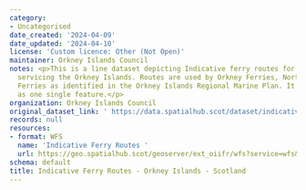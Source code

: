 ```yaml
---
category:
- Uncategorised
date_created: '2024-04-09'
date_updated: '2024-04-10'
license: 'Custom licence: Other (Not Open)'
maintainer: Orkney Islands Council
notes: <p>This is a line dataset depicting Indicative ferry routes for the ferries
  servicing the Orkney Islands. Routes are used by Orkney Ferries, Northlink and Pentland
  Ferries as identified in the Orkney Islands Regional Marine Plan. It has been captured
  as one single feature.</p>
organization: Orkney Islands Council
original_dataset_link: ' https://data.spatialhub.scot/dataset/indicative_ferry_routes_-_orkney_islands-oi'
records: null
resources:
- format: WFS
  name: 'Indicative Ferry Routes '
  url: https://geo.spatialhub.scot/geoserver/ext_oiifr/wfs?service=wfs&typeName=ext_oiifr:pub_oiifr
schema: default
title: Indicative Ferry Routes - Orkney Islands - Scotland
---
```


